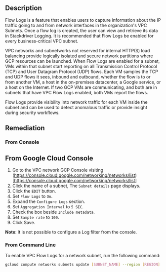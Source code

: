 ## Description

Flow Logs is a feature that enables users to capture information about the IP traffic going to and from network interfaces in the organization's VPC Subnets. Once a flow log is created, the user can view and retrieve its data in Stackdriver Logging. It is recommended that Flow Logs be enabled for every business-critical VPC subnet.

VPC networks and subnetworks not reserved for internal HTTP(S) load balancing provide logically isolated and secure network partitions where GCP resources can be launched. When Flow Logs are enabled for a subnet, VMs within that subnet start reporting on all Transmission Control Protocol (TCP) and User Datagram Protocol (UDP) flows. Each VM samples the TCP and UDP flows it sees, inbound and outbound, whether the flow is to or from another VM, a host in the on-premises datacenter, a Google service, or a host on the Internet. If two GCP VMs are communicating, and both are in subnets that have VPC Flow Logs enabled, both VMs report the flows.

Flow Logs provide visibility into network traffic for each VM inside the subnet and can be used to detect anomalous traffic or provide insight during security workflows.

## Remediation

### From Console
## From Google Cloud Console

1. Go to the VPC network GCP Console visiting (https://console.cloud.google.com/networking/networks/list)[https://console.cloud.google.com/networking/networks/list]
2. Click the name of a subnet, The `Subnet details` page displays.
3. Click the `EDIT` button.
4. Set `Flow Logs` to `On`.
5. Expand the `Configure Logs` section.
6. Set `Aggregation Interval` to  `5 SEC`.
7. Check the box beside `Include metadata`.
8. Set `Sample rate` to `100`.
9. Click Save.

**Note**: It is not possible to configure a Log filter from the console.

### From Command Line

To enable VPC Flow Logs for a network subnet, run the following command:

```bash
gcloud compute networks subnets update [SUBNET_NAME] --region [REGION] --enable-flow-logs --logging-aggregation-interval=interval-5-sec --logging-flow-sampling=1 --logging-metadata=include-all
```
